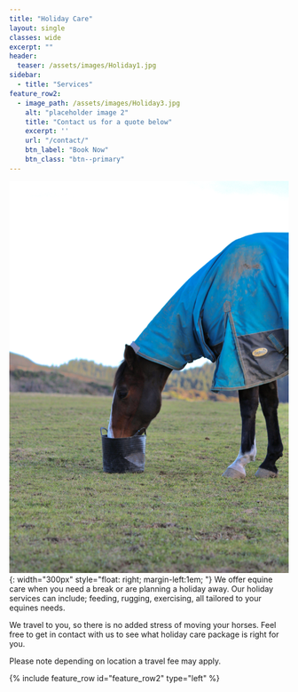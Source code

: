 ```yaml
---
title: "Holiday Care"
layout: single
classes: wide
excerpt: ""
header:
  teaser: /assets/images/Holiday1.jpg
sidebar:
  - title: "Services"
feature_row2:
  - image_path: /assets/images/Holiday3.jpg
    alt: "placeholder image 2"
    title: "Contact us for a quote below"
    excerpt: ''
    url: "/contact/"
    btn_label: "Book Now"
    btn_class: "btn--primary"
---
```

![image](/assets/images/Holiday2.JPG){: width="300px" style="float: right; margin-left:1em; "}
We offer equine care when you need a break or are planning a holiday away. Our holiday services can include; feeding, rugging, exercising, all tailored to your equines needs.  

We travel to you, so there is no added stress of moving your horses. Feel free to get in contact with us to see what holiday care package is right for you. 

Please note depending on location a travel fee may apply.

{% include feature_row id="feature_row2" type="left" %}



